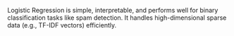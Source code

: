 Logistic Regression is simple, interpretable, and performs well for binary classification tasks like spam detection. It handles high-dimensional sparse data (e.g., TF-IDF vectors) efficiently.
